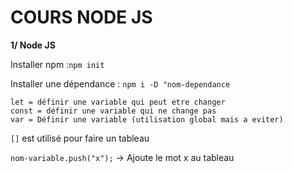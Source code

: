 # COURS NODE JS

**1/ Node JS**

Installer npm :```npm init```

Installer une dépendance : ```npm i -D "nom-dependance```

```
let = définir une variable qui peut etre changer
const = définir une variable qui ne change pas
var = Définir une variable (utilisation global mais a eviter)
```

```[]``` est utilisé pour faire un tableau

```nom-variable.push("x");``` -> Ajoute le mot x au tableau